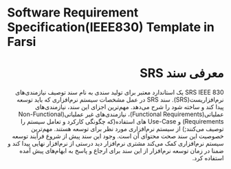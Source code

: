 Software Requirement Specification(IEEE830) Template in Farsi
==============================================================

<div dir="rtl">

# معرفی سند SRS
SRS IEEE 830 یک استاندارد معتبر برای تولید سندی به نام سند توصیف نیازمندی‌های نرم‌افزاریست(SRS). سند SRS در عمل مشخصات سیستم نرم‌افزاری که باید توسعه پیدا کند و ساخته شود را شرح می‌دهد. مهم‌ترین اجزای این سند، نیازمندی‌های عملیاتی(Functional Requirements)، نیازمندی‌های غیر عملیاتی(Non-Functional Requirements) و Use-Case های استفاده(که چگونگی کارکرد و تعامل‌ سیستم را توصیف می‌کنند;) از سیستم نرم‌افزاری مورد نظر برای توسعه هستند. مهم‌ترین خصوصیت این سند صحت محتوای آن است. وجود این سند پیش از شروع فرآیند توسعه سیستم نرم‌افزاری کمک می‌کند مشتری نرم‌افزار دید درستی از نرم‌افزار نهایی پیدا کند و ضمنا در زمان توسعه نرم‌افزار از این سند برای ارجاع و پاسخ به ابهام‌های پیش آمده استفاده کرد.

<div dir="ltr">